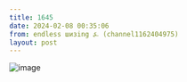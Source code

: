 ```yaml
---
title: 1645
date: 2024-02-08 00:35:06
from: endless шизing ⍼ (channel1162404975)
layout: post
---
```


![image](photos/photo_246@08-02-2024_00-35-06.jpg)


